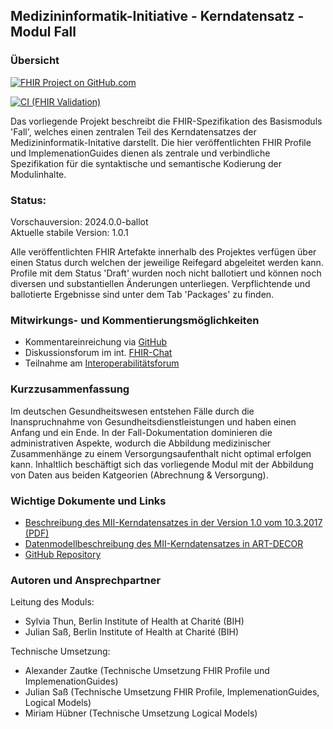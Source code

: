 ## Medizininformatik-Initiative - Kerndatensatz - Modul Fall

### Übersicht

[![FHIR Project on GitHub.com](https://img.shields.io/badge/FHIR_project_on_GitHub.com-kerndatensatzmodul--fall-green)](https://github.com/medizininformatik-initiative/kerndatensatzmodul-fall) 

[![CI (FHIR Validation)](https://github.com/medizininformatik-initiative/kerndatensatzmodul-prozedur/actions/workflows/main.yml/badge.svg)](https://github.com/medizininformatik-initiative/kerndatensatzmodul-fall/actions/workflows/main.yml)

Das vorliegende Projekt beschreibt die FHIR-Spezifikation des Basismoduls 'Fall', welches einen zentralen Teil des Kerndatensatzes der Medizininformatik-Initative darstellt. Die hier veröffentlichten FHIR Profile und ImplemenationGuides dienen als zentrale und verbindliche Spezifikation für die syntaktische und semantische Kodierung der Modulinhalte.

### Status:

Vorschauversion: 2024.0.0-ballot<br>
Aktuelle stabile Version: 1.0.1
<!-- Reifegrad: -->

Alle veröffentlichten FHIR Artefakte innerhalb des Projektes verfügen über einen Status durch welchen der jeweilige Reifegard abgeleitet werden kann.
Profile mit dem Status 'Draft' wurden noch nicht ballotiert und können noch diversen und substantiellen Änderungen unterliegen. Verpflichtende und ballotierte Ergebnisse sind unter dem Tab 'Packages' zu finden.

### Mitwirkungs- und Kommentierungsmöglichkeiten

* Kommentareinreichung via [GitHub](https://github.com/medizininformatik-initiative/kerndatensatzmodul-fall)
* Diskussionsforum im int. [FHIR-Chat](https://chat.fhir.org/#narrow/stream/179307-german.2Fmi-initiative)
* Teilnahme am [Interoperabilitätsforum](https://wiki.hl7.de/index.php?title=Interoperabilitätsforum)

### Kurzzusammenfassung

Im deutschen Gesundheitswesen entstehen Fälle durch die Inanspruchnahme von Gesundheitsdienstleistungen und haben einen Anfang und ein Ende. In der Fall-Dokumentation dominieren die administrativen Aspekte, wodurch die Abbildung medizinischer Zusammenhänge zu einem Versorgungsaufenthalt nicht optimal erfolgen kann. Inhaltlich beschäftigt sich das vorliegende Modul mit der Abbildung von Daten aus beiden Katgeorien (Abrechnung & Versorgung).

### Wichtige Dokumente und Links
* [Beschreibung des MII-Kerndatensatzes in der Version 1.0 vom 10.3.2017 (PDF)](https://www.medizininformatik-initiative.de/sites/default/files/inline-files/MII_04_Kerndatensatz_1-0.pdf)
* [Datenmodellbeschreibung des MII-Kerndatensatzes in ART-DECOR](https://art-decor.org/art-decor/decor-project--mide-)
* [GitHub Repository](https://github.com/medizininformatik-initiative/kerndatensatzmodul-fall)

### Autoren und Ansprechpartner

Leitung des Moduls:

* Sylvia Thun, Berlin Institute of Health at Charité (BIH)
* Julian Saß, Berlin Institute of Health at Charité (BIH)

Technische Umsetzung:

* Alexander Zautke (Technische Umsetzung FHIR Profile und ImplemenationGuides)
* Julian Saß (Technische Umsetzung FHIR Profile, ImplemenationGuides, Logical Models)
* Miriam Hübner (Technische Umsetzung Logical Models)
